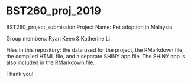 # BST260_proj_2019
BST260_project_submission
Project Name: Pet adoption in Malaysia


Group members: Ryan Keen & Katherine Li


Files in this repository: the data used for the project, the RMarkdown file, the compiled HTML file, and a separate SHINY app file. The SHINY app is also included in the RMarkdown file.

Thank you!
